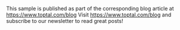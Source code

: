This sample is published as part of the corresponding blog article at https://www.toptal.com/blog 
Visit https://www.toptal.com/blog and subscribe to our newsletter to read great posts!

